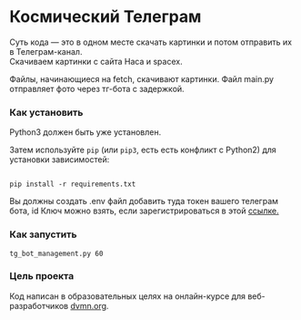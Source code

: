 # Космический Телеграм #

Суть кода — это в одном месте скачать картинки и потом отправить их в Телеграм-канал.  
Скачиваем картинки с сайта Наса и spacex.

Файлы, начинающиеся на fetch, скачивают картинки. Файл main.py отправляет фото через тг-бота с задержкой.

  

### Как установить

Python3 должен быть уже установлен.

Затем используйте `pip` (или `pip3`, есть есть конфликт с Python2) для установки зависимостей:

```

pip install -r requirements.txt

```
Вы должны создать .env файл добавить туда токен вашего телеграм бота, id 
Ключ можно взять, если зарегистрироваться в этой [ссылке.](https://api.nasa.gov/)


### Как запустить 
```
tg_bot_management.py 60
```
  

### Цель проекта


Код написан в образовательных целях на онлайн-курсе для веб-разработчиков [dvmn.org](https://dvmn.org/).